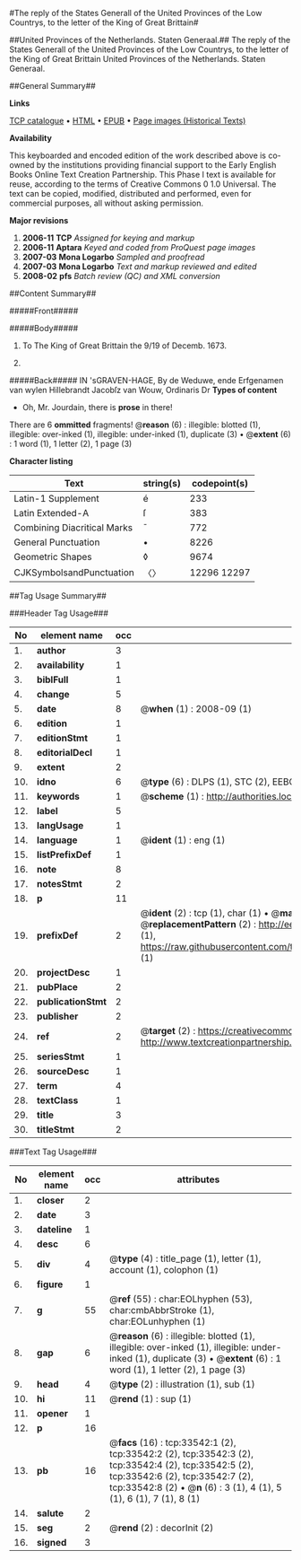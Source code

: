 #The reply of the States Generall of the United Provinces of the Low Countrys, to the letter of the King of Great Brittain#

##United Provinces of the Netherlands. Staten Generaal.##
The reply of the States Generall of the United Provinces of the Low Countrys, to the letter of the King of Great Brittain
United Provinces of the Netherlands. Staten Generaal.

##General Summary##

**Links**

[TCP catalogue](http://www.ota.ox.ac.uk/tcp/)  • 
[HTML](http://tei.it.ox.ac.uk/tcp/Texts-HTML/free/A52/A52842.html)  • 
[EPUB](http://tei.it.ox.ac.uk/tcp/Texts-EPUB/free/A52/A52842.epub) • 
[Page images (Historical Texts)](https://data.historicaltexts.jisc.ac.uk/view?pubId=eebo-99829106e&pageId=eebo-99829106e-33542-1)

**Availability**

This keyboarded and encoded edition of the
	       work described above is co-owned by the institutions
	       providing financial support to the Early English Books
	       Online Text Creation Partnership. This Phase I text is
	       available for reuse, according to the terms of Creative
	       Commons 0 1.0 Universal. The text can be copied,
	       modified, distributed and performed, even for
	       commercial purposes, all without asking permission.

**Major revisions**

1. __2006-11__ __TCP__ *Assigned for keying and markup*
1. __2006-11__ __Aptara__ *Keyed and coded from ProQuest page images*
1. __2007-03__ __Mona Logarbo__ *Sampled and proofread*
1. __2007-03__ __Mona Logarbo__ *Text and markup reviewed and edited*
1. __2008-02__ __pfs__ *Batch review (QC) and XML conversion*

##Content Summary##

#####Front#####

#####Body#####

1. To
The King of Great Brittain
the 9/19 of Decemb. 1673.

1. 

#####Back#####
IN 'sGRAVEN-HAGE,
By de Weduwe, ende Erfgenamen van wylen Hillebrandt Jacobſz
van Wouw, Ordinaris Dr
**Types of content**

  * Oh, Mr. Jourdain, there is **prose** in there!

There are 6 **ommitted** fragments! 
 @__reason__ (6) : illegible: blotted (1), illegible: over-inked (1), illegible: under-inked (1), duplicate (3)  •  @__extent__ (6) : 1 word (1), 1 letter (2), 1 page (3)

**Character listing**


|Text|string(s)|codepoint(s)|
|---|---|---|
|Latin-1 Supplement|é|233|
|Latin Extended-A|ſ|383|
|Combining             Diacritical Marks|̄|772|
|General Punctuation|•|8226|
|Geometric Shapes|◊|9674|
|CJKSymbolsandPunctuation|〈〉|12296 12297|

##Tag Usage Summary##

###Header Tag Usage###

|No|element name|occ|attributes|
|---|---|---|---|
|1.|__author__|3||
|2.|__availability__|1||
|3.|__biblFull__|1||
|4.|__change__|5||
|5.|__date__|8| @__when__ (1) : 2008-09 (1)|
|6.|__edition__|1||
|7.|__editionStmt__|1||
|8.|__editorialDecl__|1||
|9.|__extent__|2||
|10.|__idno__|6| @__type__ (6) : DLPS (1), STC (2), EEBO-CITATION (1), PROQUEST (1), VID (1)|
|11.|__keywords__|1| @__scheme__ (1) : http://authorities.loc.gov/ (1)|
|12.|__label__|5||
|13.|__langUsage__|1||
|14.|__language__|1| @__ident__ (1) : eng (1)|
|15.|__listPrefixDef__|1||
|16.|__note__|8||
|17.|__notesStmt__|2||
|18.|__p__|11||
|19.|__prefixDef__|2| @__ident__ (2) : tcp (1), char (1)  •  @__matchPattern__ (2) : ([0-9\-]+):([0-9IVX]+) (1), (.+) (1)  •  @__replacementPattern__ (2) : http://eebo.chadwyck.com/downloadtiff?vid=$1&page=$2 (1), https://raw.githubusercontent.com/textcreationpartnership/Texts/master/tcpchars.xml#$1 (1)|
|20.|__projectDesc__|1||
|21.|__pubPlace__|2||
|22.|__publicationStmt__|2||
|23.|__publisher__|2||
|24.|__ref__|2| @__target__ (2) : https://creativecommons.org/publicdomain/zero/1.0/ (1), http://www.textcreationpartnership.org/docs/. (1)|
|25.|__seriesStmt__|1||
|26.|__sourceDesc__|1||
|27.|__term__|4||
|28.|__textClass__|1||
|29.|__title__|3||
|30.|__titleStmt__|2||


###Text Tag Usage###

|No|element name|occ|attributes|
|---|---|---|---|
|1.|__closer__|2||
|2.|__date__|3||
|3.|__dateline__|1||
|4.|__desc__|6||
|5.|__div__|4| @__type__ (4) : title_page (1), letter (1), account (1), colophon (1)|
|6.|__figure__|1||
|7.|__g__|55| @__ref__ (55) : char:EOLhyphen (53), char:cmbAbbrStroke (1), char:EOLunhyphen (1)|
|8.|__gap__|6| @__reason__ (6) : illegible: blotted (1), illegible: over-inked (1), illegible: under-inked (1), duplicate (3)  •  @__extent__ (6) : 1 word (1), 1 letter (2), 1 page (3)|
|9.|__head__|4| @__type__ (2) : illustration (1), sub (1)|
|10.|__hi__|11| @__rend__ (1) : sup (1)|
|11.|__opener__|1||
|12.|__p__|16||
|13.|__pb__|16| @__facs__ (16) : tcp:33542:1 (2), tcp:33542:2 (2), tcp:33542:3 (2), tcp:33542:4 (2), tcp:33542:5 (2), tcp:33542:6 (2), tcp:33542:7 (2), tcp:33542:8 (2)  •  @__n__ (6) : 3 (1), 4 (1), 5 (1), 6 (1), 7 (1), 8 (1)|
|14.|__salute__|2||
|15.|__seg__|2| @__rend__ (2) : decorInit (2)|
|16.|__signed__|3||
